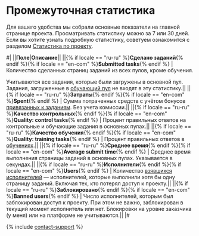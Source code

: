 # Промежуточная статистика

Для вашего удобства мы собрали основные показатели на главной странице проекта. Просматривать статистику можно за 7 или 30 дней. Если вы хотите узнать подробную статистику, советуем ознакомится с разделом [Статистика по проекту](project-statistic.md).

#|
||**Поле**|**Описание**||
||{% if locale == "ru-ru" %}**Сделано заданий**{% endif %}{% if locale == "en-com" %}**Submitted tasks**{% endif %} | Количество сделанных страниц заданий из всех пулов, кроме обучения.

Учитываются все задания, которые были загружены в основной пул. Задания, загруженные в [обучающий пул](train.md) не входят в эту статистику.||
||{% if locale == "ru-ru" %}**Затраты**{% endif %}{% if locale == "en-com" %}**Spent**{% endif %} | Сумма потраченных средств с учётом бонусов [привязанных к заданиям](bonus.md#bonus-task). Без учета комиссии.||
||{% if locale == "ru-ru" %}**Качество контрольных**{% endif %}{% if locale == "en-com" %}**Quality: control tasks**{% endif %} | Процент правильных ответов на контрольные и обучающие задания в основных пулах.||
||{% if locale == "ru-ru" %}**Качество обучения**{% endif %}{% if locale == "en-com" %}**Quality: training tasks**{% endif %} | Процент правильных ответов в [обучениях](train.md).||
||{% if locale == "ru-ru" %}**Среднее время**{% endif %}{% if locale == "en-com" %}**Average submit time**{% endif %} | Среднее время выполнения страницы заданий в основных пулах. Указывается в секундах.||
||{% if locale == "ru-ru" %}**Исполнители**{% endif %}{% if locale == "en-com" %}**Users**{% endif %} | Количество [взявшихся исполнителей](project-statistic.md#submitted-in-pool) — исполнителей, которые выполнили хотя бы одну страницу заданий. Включая тех, кто потерял доступ к проекту.||
||{% if locale == "ru-ru" %}**Заблокировано**{% endif %}{% if locale == "en-com" %}**Banned users**{% endif %} | Число исполнителей, которым был заблокирован доступ к проекту. При этом не важно, заблокирован в текущий момент исполнитель или нет. Блокировки на уровне заказчика (у меня) или на платформе не учитываются.||
|#

{% include [contact-support](../_includes/contact-support-help.md) %}